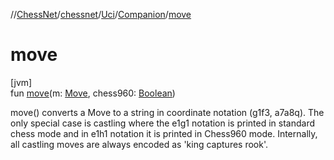 //[ChessNet](../../../../index.md)/[chessnet](../../index.md)/[Uci](../index.md)/[Companion](index.md)/[move](move.md)

# move

[jvm]\
fun [move](move.md)(m: [Move](../../-move/index.md), chess960: [Boolean](https://kotlinlang.org/api/latest/jvm/stdlib/kotlin/-boolean/index.html))

move() converts a Move to a string in coordinate notation (g1f3, a7a8q). The only special case is castling where the e1g1 notation is printed in standard chess mode and in e1h1 notation it is printed in Chess960 mode. Internally, all castling moves are always encoded as 'king captures rook'.
